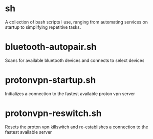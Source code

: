 # sh

A collection of bash scripts I use, ranging from automating services on startup to simplifying repetitive tasks.

# bluetooth-autopair.sh
Scans for available bluetooth devices and connects to select devices

# protonvpn-startup.sh
Initializes a connection to the fastest available proton vpn server

# protonvpn-reswitch.sh
Resets the proton vpn killswitch and re-establishes a connection to the fastest available server
